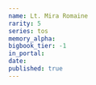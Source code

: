```yaml
---
name: Lt. Mira Romaine
rarity: 5
series: tos
memory_alpha:
bigbook_tier: -1
in_portal:
date:
published: true
---
```



